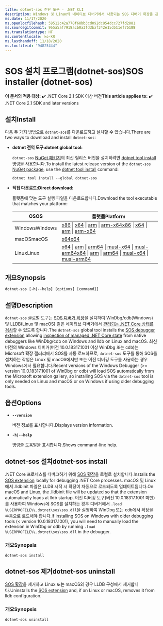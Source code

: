 ```yaml
---
title: dotnet-sos 진단 도구 - .NET CLI
description: Windows 및 Linux의 네이티브 디버거에서 사용되는 SOS 디버거 확장을 관리하기 위해 dotnet-sos CLI 도구를 설치하고 사용하는 방법을 알아봅니다.
ms.date: 11/17/2020
ms.openlocfilehash: 59512c42a778f68bb3cd092dc854dcc727fd2881
ms.sourcegitcommit: 965a5af7918acb0a3fd3baf342e15d511ef75188
ms.translationtype: HT
ms.contentlocale: ko-KR
ms.lasthandoff: 11/18/2020
ms.locfileid: "94825444"
---
```

# <a name="sos-installer-dotnet-sos"></a><span data-ttu-id="f08d6-103">SOS 설치 프로그램(dotnet-sos)</span><span class="sxs-lookup"><span data-stu-id="f08d6-103">SOS installer (dotnet-sos)</span></span>

<span data-ttu-id="f08d6-104">**이 문서의 적용 대상:**  ✔️ .NET Core 2.1 SDK 이상 버전</span><span class="sxs-lookup"><span data-stu-id="f08d6-104">**This article applies to:** ✔️ .NET Core 2.1 SDK and later versions</span></span>

## <a name="install"></a><span data-ttu-id="f08d6-105">설치</span><span class="sxs-lookup"><span data-stu-id="f08d6-105">Install</span></span>

<span data-ttu-id="f08d6-106">다음 두 가지 방법으로 `dotnet-sos`를 다운로드하고 설치할 수 있습니다.</span><span class="sxs-lookup"><span data-stu-id="f08d6-106">There are two ways to download and install `dotnet-sos`:</span></span>

- <span data-ttu-id="f08d6-107">**dotnet 전역 도구:**</span><span class="sxs-lookup"><span data-stu-id="f08d6-107">**dotnet global tool:**</span></span>

  <span data-ttu-id="f08d6-108">`dotnet-sos` [NuGet 패키지](https://www.nuget.org/packages/dotnet-sos)의 최신 릴리스 버전을 설치하려면 [dotnet tool install](../tools/dotnet-tool-install.md) 명령을 사용합니다.</span><span class="sxs-lookup"><span data-stu-id="f08d6-108">To install the latest release version of the `dotnet-sos` [NuGet package](https://www.nuget.org/packages/dotnet-sos), use the [dotnet tool install](../tools/dotnet-tool-install.md) command:</span></span>

  ```dotnetcli
  dotnet tool install --global dotnet-sos
  ```

- <span data-ttu-id="f08d6-109">**직접 다운로드:**</span><span class="sxs-lookup"><span data-stu-id="f08d6-109">**Direct download:**</span></span>

  <span data-ttu-id="f08d6-110">플랫폼에 맞는 도구 실행 파일을 다운로드합니다.</span><span class="sxs-lookup"><span data-stu-id="f08d6-110">Download the tool executable that matches your platform:</span></span>

  | <span data-ttu-id="f08d6-111">OS</span><span class="sxs-lookup"><span data-stu-id="f08d6-111">OS</span></span>  | <span data-ttu-id="f08d6-112">플랫폼</span><span class="sxs-lookup"><span data-stu-id="f08d6-112">Platform</span></span> |
  | --- | -------- |
  | <span data-ttu-id="f08d6-113">Windows</span><span class="sxs-lookup"><span data-stu-id="f08d6-113">Windows</span></span> | <span data-ttu-id="f08d6-114">[x86](https://aka.ms/dotnet-sos/win-x86) \| [x64](https://aka.ms/dotnet-sos/win-x64) \| [arm](https://aka.ms/dotnet-sos/win-arm) \| [arm-x64](https://aka.ms/dotnet-sos/win-arm64)</span><span class="sxs-lookup"><span data-stu-id="f08d6-114">[x86](https://aka.ms/dotnet-sos/win-x86) \| [x64](https://aka.ms/dotnet-sos/win-x64) \| [arm](https://aka.ms/dotnet-sos/win-arm) \| [arm-x64](https://aka.ms/dotnet-sos/win-arm64)</span></span> |
  | <span data-ttu-id="f08d6-115">macOS</span><span class="sxs-lookup"><span data-stu-id="f08d6-115">macOS</span></span>   | [<span data-ttu-id="f08d6-116">x64</span><span class="sxs-lookup"><span data-stu-id="f08d6-116">x64</span></span>](https://aka.ms/dotnet-sos/osx-x64) |
  | <span data-ttu-id="f08d6-117">Linux</span><span class="sxs-lookup"><span data-stu-id="f08d6-117">Linux</span></span>   | <span data-ttu-id="f08d6-118">[x64](https://aka.ms/dotnet-sos/linux-x64) \| [arm](https://aka.ms/dotnet-sos/linux-arm) \| [arm64](https://aka.ms/dotnet-sos/linux-arm64) \| [musl-x64](https://aka.ms/dotnet-sos/linux-musl-x64) \| [musl-arm64](https://aka.ms/dotnet-sos/linux-musl-arm64)</span><span class="sxs-lookup"><span data-stu-id="f08d6-118">[x64](https://aka.ms/dotnet-sos/linux-x64) \| [arm](https://aka.ms/dotnet-sos/linux-arm) \| [arm64](https://aka.ms/dotnet-sos/linux-arm64) \| [musl-x64](https://aka.ms/dotnet-sos/linux-musl-x64) \| [musl-arm64](https://aka.ms/dotnet-sos/linux-musl-arm64)</span></span> |

## <a name="synopsis"></a><span data-ttu-id="f08d6-119">개요</span><span class="sxs-lookup"><span data-stu-id="f08d6-119">Synopsis</span></span>

```console
dotnet-sos [-h|--help] [options] [command]]
```

## <a name="description"></a><span data-ttu-id="f08d6-120">설명</span><span class="sxs-lookup"><span data-stu-id="f08d6-120">Description</span></span>

<span data-ttu-id="f08d6-121">`dotnet-sos` 글로벌 도구는 [SOS 디버거 확장](../../framework/tools/sos-dll-sos-debugging-extension.md)을 설치하여 WinDbg/cdb(Windows) 및 LLDB(Linux 및 macOS) 같은 네이티브 디버거에서 [관리되는 .NET Core 상태를 검사](https://github.com/dotnet/diagnostics/blob/master/documentation/sos-debugging-extension.md)할 수 있도록 합니다.</span><span class="sxs-lookup"><span data-stu-id="f08d6-121">The `dotnet-sos` global tool installs the [SOS debugger extension](../../framework/tools/sos-dll-sos-debugging-extension.md) allowing [inspection of managed .NET Core state](https://github.com/dotnet/diagnostics/blob/master/documentation/sos-debugging-extension.md) from native debuggers like WinDbg/cdb on Windows and lldb on Linux and macOS.</span></span> <span data-ttu-id="f08d6-122">최신 버전의 Windows 디버거(버전 10.0.18317.1001 이상 WinDbg 또는 cdb)는 Microsoft 확장 갤러리에서 SOS를 자동 로드하므로, `dotnet-sos` 도구를 통해 SOS를 설치하는 작업은 Linux 및 macOS에서만 또는 이전 디버깅 도구를 사용하는 경우 Windows에서 필요합니다.</span><span class="sxs-lookup"><span data-stu-id="f08d6-122">Recent versions of the Windows Debugger (>= version 10.0.18317.1001 of WinDbg or cdb) will load SOS automatically from the Microsoft extension gallery, so installing SOS via the `dotnet-sos` tool is only needed on Linux and macOS or on Windows if using older debugging tools.</span></span>

## <a name="options"></a><span data-ttu-id="f08d6-123">옵션</span><span class="sxs-lookup"><span data-stu-id="f08d6-123">Options</span></span>

- **`--version`**

  <span data-ttu-id="f08d6-124">버전 정보를 표시합니다.</span><span class="sxs-lookup"><span data-stu-id="f08d6-124">Displays version information.</span></span>

- **`-h|--help`**

  <span data-ttu-id="f08d6-125">명령줄 도움말을 표시합니다.</span><span class="sxs-lookup"><span data-stu-id="f08d6-125">Shows command-line help.</span></span>

## <a name="dotnet-sos-install"></a><span data-ttu-id="f08d6-126">dotnet-sos 설치</span><span class="sxs-lookup"><span data-stu-id="f08d6-126">dotnet-sos install</span></span>

<span data-ttu-id="f08d6-127">.NET Core 프로세스를 디버그하기 위해 [SOS 확장](../../framework/tools/sos-dll-sos-debugging-extension.md)을 로컬로 설치합니다.</span><span class="sxs-lookup"><span data-stu-id="f08d6-127">Installs the [SOS extension](../../framework/tools/sos-dll-sos-debugging-extension.md) locally for debugging .NET Core processes.</span></span> <span data-ttu-id="f08d6-128">macOS 및 Linux에서 .lldbinit 파일은 LLDB 시작 시 확장이 자동으로 로드되도록 업데이트됩니다.</span><span class="sxs-lookup"><span data-stu-id="f08d6-128">On macOS and Linux, the .lldbinit file will be updated so that the extension automatically loads at lldb startup.</span></span> <span data-ttu-id="f08d6-129">이전 디버깅 도구(버전 10.0.18317.1001 미만)를 사용하여 Windows에 SOS를 설치하는 경우 디버거에서 `.load %USERPROFILE%\.dotnet\sos\sos.dll`을 실행하여 WinDbg 또는 cdb에서 확장을 수동으로 로드해야 합니다.</span><span class="sxs-lookup"><span data-stu-id="f08d6-129">If installing SOS on Windows with older debugging tools (< version 10.0.18317.1001), you will need to manually load the extension in WinDbg or cdb by running `.load %USERPROFILE%\.dotnet\sos\sos.dll` in the debugger.</span></span>

### <a name="synopsis"></a><span data-ttu-id="f08d6-130">개요</span><span class="sxs-lookup"><span data-stu-id="f08d6-130">Synopsis</span></span>

```console
dotnet-sos install
```

## <a name="dotnet-sos-uninstall"></a><span data-ttu-id="f08d6-131">dotnet-sos 제거</span><span class="sxs-lookup"><span data-stu-id="f08d6-131">dotnet-sos uninstall</span></span>

<span data-ttu-id="f08d6-132">[SOS 확장](../../framework/tools/sos-dll-sos-debugging-extension.md)을 제거하고 Linux 또는 macOS의 경우 LLDB 구성에서 제거합니다.</span><span class="sxs-lookup"><span data-stu-id="f08d6-132">Uninstalls the [SOS extension](../../framework/tools/sos-dll-sos-debugging-extension.md) and, if on Linux or macOS, removes it from lldb configuration.</span></span>

### <a name="synopsis"></a><span data-ttu-id="f08d6-133">개요</span><span class="sxs-lookup"><span data-stu-id="f08d6-133">Synopsis</span></span>

```console
dotnet-sos uninstall
```
